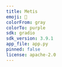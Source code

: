 ```yaml
---
title: Metis
emoji: 🏢
colorFrom: gray
colorTo: purple
sdk: gradio
sdk_version: 3.9.1
app_file: app.py
pinned: false
license: apache-2.0
---
```

